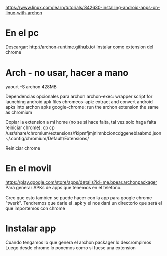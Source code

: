 https://www.linux.com/learn/tutorials/842630-installing-android-apps-on-linux-with-archon

# En el pc
Descargar: http://archon-runtime.github.io/
Instalar como extension del chrome

# Arch - no usar, hacer a mano
yaourt -S archon
428MB

Dependencias opcionales para archon
    archon-exec: wrapper script for launching android apk files
    chromeos-apk: extract and convert android apks into archon apks
    google-chrome: run the archon extension the same as chromium


Copiar la extension a mi home (no se si hace falta, tal vez solo haga falta reiniciar chrome):
cp cp /usr/share/chromium/extensions/fkipmfjmjnlmnbcioncdggeneblaabmd.json ~/.config/chromium/Default/Extensions/

Reiniciar chrome


# En el movil
https://play.google.com/store/apps/details?id=me.bpear.archonpackager
Para generar APKs de apps que tenemos en el telefono.

Creo que esto tambien se puede hacer con la app para google chrome "twerk".
Tendremos que darle el .apk y el nos dará un directorio que será el que importemos con chrome


# Instalar app
Cuando tengamos lo que genera el archon packager lo descrompimos
Luego desde chrome lo ponemos como si fuese una extension
